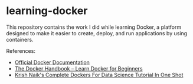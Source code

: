 # learning-docker
This repository contains the work I did while learning Docker, a platform designed to make it easier to create, deploy, and run applications by using containers.

References:
- [Official Docker Documentation](https://docs.docker.com/guides)
- [The Docker Handbook – Learn Docker for Beginners](https://www.freecodecamp.org/news/the-docker-handbook/)
- [Krish Naik's Complete Dockers For Data Science Tutorial In One Shot](https://youtu.be/8vmKtS8W7IQ?si=qefx8IamOTnWGi5u)

